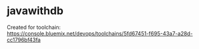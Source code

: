 # javawithdb
Created for toolchain: https://console.bluemix.net/devops/toolchains/5fd67451-f695-43a7-a28d-cc1796bf43fa
